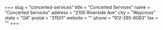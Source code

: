 +++
slug = "concerted-services"
title = "Concerted Services"
name = "Concerted Services"
address = "2100 Riverside Ave"
city = "Waycross"
state = "GA"
postal = "31501"
website = ""
phone = "912-285-6083"
fax = ""
+++
